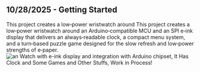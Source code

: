 <!--
  ===================    !!READ THIS NOTICE!!   ====================
  DO NOT edit this file manually. Your changes WILL BE OVERWRITTEN!
  This journal is auto generated and updated by Hack Club Blueprint.
  To edit this file, please edit your journal entries on Blueprint.
  ==================================================================
-->

## 10/28/2025 - Getting Started  

This project creates a low‑power wristwatch around
This project creates a low‑power wristwatch around an Arduino‑compatible MCU and an SPI e‑ink display that delivers an always‑readable clock, a compact menu system, and a turn‑based puzzle game designed for the slow refresh and low‑power strengths of e‑paper.![an Watch with e-ink display and integration with Arduino chipset, It Has Clock and Some Games and Other Stuffs, Work in Process!](https://blueprint.hackclub.com/user-attachments/blobs/proxy/eyJfcmFpbHMiOnsiZGF0YSI6NjIzOCwicHVyIjoiYmxvYl9pZCJ9fQ==--5303f250ae52186d6cb03437e221b23521cec395/an%20Watch%20with%20e-ink%20display%20and%20integration%20with%20Arduino%20chipset%2C%20It%20Has%20Clock%20and%20Some%20Games%20and%20Other%20Stuffs%2C%20Work%20in%20Process!.png)
  

